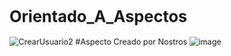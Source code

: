 # Orientado_A_Aspectos
![CrearUsuario2](https://user-images.githubusercontent.com/45717517/97645640-7c7df200-1a1b-11eb-8bf1-399bb35b4b1a.PNG)
#Aspecto Creado por Nostros
![image](https://user-images.githubusercontent.com/45717517/97645761-cbc42280-1a1b-11eb-9e69-5f90255e009e.png)
